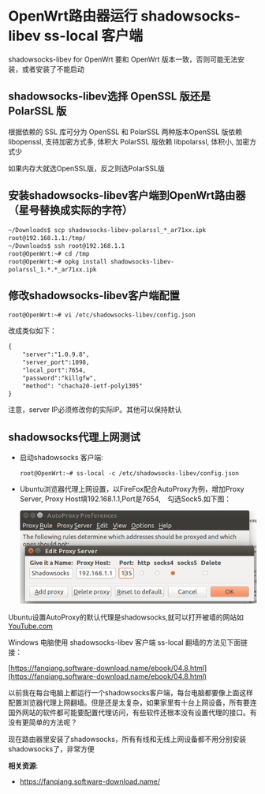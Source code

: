 OpenWrt路由器运行 shadowsocks-libev ss-local 客户端
====================================

shadowsocks-libev for OpenWrt 要和 OpenWrt 版本一致，否则可能无法安装，或者安装了不能启动

shadowsocks-libev选择 OpenSSL 版还是 PolarSSL 版
--------

根据依赖的 SSL 库可分为 OpenSSL 和 PolarSSL 两种版本OpenSSL 版依赖 libopenssl, 支持加密方式多, 体积大
PolarSSL 版依赖 libpolarssl, 体积小, 加密方式少

如果内存大就选OpenSSL版，反之则选PolarSSL版

安装shadowsocks-libev客户端到OpenWrt路由器（星号替换成实际的字符）
--------

    ~/Downloads$ scp shadowsocks-libev-polarssl_*_ar71xx.ipk root@192.168.1.1:/tmp/
    ~/Downloads$ ssh root@192.168.1.1
    root@OpenWrt:~# cd /tmp
    root@OpenWrt:~# opkg install shadowsocks-libev-polarssl_1.*.*_ar71xx.ipk

修改shadowsocks-libev客户端配置
--------

    root@OpenWrt:~# vi /etc/shadowsocks-libev/config.json

改成类似如下：

    {
        "server":"1.0.9.8",
        "server_port":1098,
        "local_port":7654,
        "password":"killgfw",
        "method": "chacha20-ietf-poly1305"
    }

注意，server IP必须修改你的实际IP。其他可以保持默认

shadowsocks代理上网测试
--------

- 启动shadowsocks 客户端:

      root@OpenWrt:~# ss-local -c /etc/shadowsocks-libev/config.json

- Ubuntu浏览器代理上网设置，以FireFox配合AutoProxy为例，增加Proxy Server, Proxy Host填192.168.1.1,Port是7654,　勾选Sock5.如下图：

    ![FireFox设置 socks5代理上网](images/3.3.autoproxy.png)

Ubuntu设置AutoProxy的默认代理是shadowsocks,就可以打开被墙的网站如[YouTube.com](http://www.youtube.com)

Windows 电脑使用 shadowsocks-libev 客户端 ss-local 翻墙的方法见下面链接：

[https://fanqiang.software-download.name/ebook/04.8.html](https://fanqiang.software-download.name/ebook/04.8.html)

以前我在每台电脑上都运行一个shadowsocks客户端，每台电脑都要像上面这样配置浏览器代理上网翻墙。但是还是太复杂，如果家里有十台上网设备，所有要连国外网站的软件都可能要配置代理访问，有些软件还根本没有设置代理的接口。有没有更简单的方法呢？

现在路由器里安装了shadowsocks，所有有线和无线上网设备都不用分别安装shadowsocks了，非常方便

**相关资源**:

- https://fanqiang.software-download.name/
